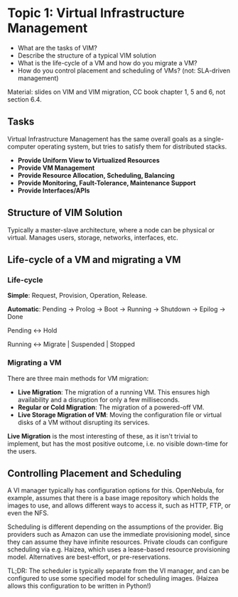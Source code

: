 # Topic 1: Virtual Infrastructure Management

* What are the tasks of VIM?
* Describe the structure of a typical VIM solution
* What is the life-cycle of a VM and how do you migrate a VM?
* How do you control placement and scheduling of VMs? (not: SLA-driven management)

Material: slides on VIM and VIM migration, CC book chapter 1, 5 and 6, not section 6.4.

## Tasks
Virtual Infrastructure Management has the same overall goals as a single-computer operating system, but tries to satisfy them for distributed stacks.

* **Provide Uniform View to Virtualized Resources**
* **Provide VM Management**
* **Provide Resource Allocation, Scheduling, Balancing**
* **Provide Monitoring, Fault-Tolerance, Maintenance Support**
* **Provide Interfaces/APIs**

## Structure of VIM Solution
Typically a master-slave architecture, where a node can be physical or virtual.
Manages users, storage, networks, interfaces, etc.

## Life-cycle of a VM and migrating a VM

### Life-cycle

**Simple**: Request, Provision, Operation, Release.

**Automatic**:
Pending -> Prolog -> Boot -> Running -> Shutdown -> Epilog -> Done

Pending <-> Hold

Running <-> Migrate | Suspended | Stopped

### Migrating a VM
There are three main methods for VM migration:
* **Live Migration**: The migration of a running VM. This ensures high availability and a disruption for only a few milliseconds.
* **Regular or Cold Migration**: The migration of a powered-off VM.
* **Live Storage Migration of VM**: Moving the configuration file or virtual disks of a VM without disrupting its services.

**Live Migration** is the most interesting of these, as it isn't trivial to implement, but has the most positive outcome, i.e. no visible down-time for the users.


## Controlling Placement and Scheduling
A VI manager typically has configuration options for this. OpenNebula, for example, assumes that there is a base image repository which holds the images to use, and allows different ways to access it, such as HTTP, FTP, or even the NFS.

Scheduling is different depending on the assumptions of the provider.
Big providers such as Amazon can use the immediate provisioning model, since they can assume they have infinite resources.
Private clouds can configure scheduling via e.g. Haizea, which uses a lease-based resource provisioning model. Alternatives are best-effort, or pre-reservations.

TL;DR: The scheduler is typically separate from the VI manager, and can be configured to use some specified model for scheduling images. (Haizea allows this configuration to be written in Python!)